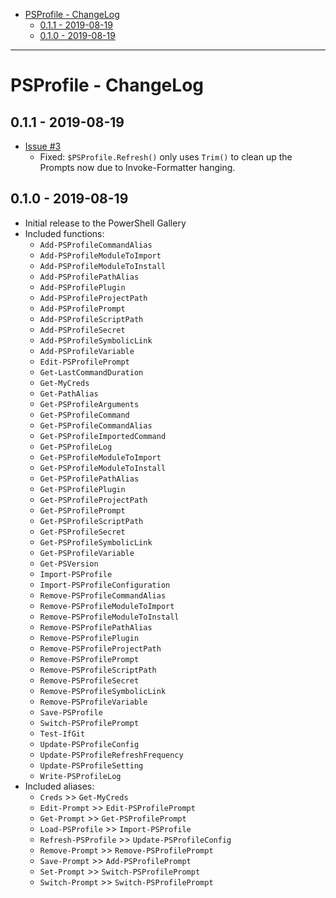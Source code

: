 * [PSProfile - ChangeLog](#psprofile---changelog)
  * [0.1.1 - 2019-08-19](#011---2019-08-19)
  * [0.1.0 - 2019-08-19](#010---2019-08-19)

***

# PSProfile - ChangeLog

## 0.1.1 - 2019-08-19

* [Issue #3](https://github.com/scrthq/PSProfile/issues/3)
  * Fixed: `$PSProfile.Refresh()` only uses `Trim()` to clean up the Prompts now due to Invoke-Formatter hanging.

## 0.1.0 - 2019-08-19

* Initial release to the PowerShell Gallery
* Included functions:
  * `Add-PSProfileCommandAlias`
  * `Add-PSProfileModuleToImport`
  * `Add-PSProfileModuleToInstall`
  * `Add-PSProfilePathAlias`
  * `Add-PSProfilePlugin`
  * `Add-PSProfileProjectPath`
  * `Add-PSProfilePrompt`
  * `Add-PSProfileScriptPath`
  * `Add-PSProfileSecret`
  * `Add-PSProfileSymbolicLink`
  * `Add-PSProfileVariable`
  * `Edit-PSProfilePrompt`
  * `Get-LastCommandDuration`
  * `Get-MyCreds`
  * `Get-PathAlias`
  * `Get-PSProfileArguments`
  * `Get-PSProfileCommand`
  * `Get-PSProfileCommandAlias`
  * `Get-PSProfileImportedCommand`
  * `Get-PSProfileLog`
  * `Get-PSProfileModuleToImport`
  * `Get-PSProfileModuleToInstall`
  * `Get-PSProfilePathAlias`
  * `Get-PSProfilePlugin`
  * `Get-PSProfileProjectPath`
  * `Get-PSProfilePrompt`
  * `Get-PSProfileScriptPath`
  * `Get-PSProfileSecret`
  * `Get-PSProfileSymbolicLink`
  * `Get-PSProfileVariable`
  * `Get-PSVersion`
  * `Import-PSProfile`
  * `Import-PSProfileConfiguration`
  * `Remove-PSProfileCommandAlias`
  * `Remove-PSProfileModuleToImport`
  * `Remove-PSProfileModuleToInstall`
  * `Remove-PSProfilePathAlias`
  * `Remove-PSProfilePlugin`
  * `Remove-PSProfileProjectPath`
  * `Remove-PSProfilePrompt`
  * `Remove-PSProfileScriptPath`
  * `Remove-PSProfileSecret`
  * `Remove-PSProfileSymbolicLink`
  * `Remove-PSProfileVariable`
  * `Save-PSProfile`
  * `Switch-PSProfilePrompt`
  * `Test-IfGit`
  * `Update-PSProfileConfig`
  * `Update-PSProfileRefreshFrequency`
  * `Update-PSProfileSetting`
  * `Write-PSProfileLog`
* Included aliases:
  * `Creds` >> `Get-MyCreds`
  * `Edit-Prompt` >> `Edit-PSProfilePrompt`
  * `Get-Prompt` >> `Get-PSProfilePrompt`
  * `Load-PSProfile` >> `Import-PSProfile`
  * `Refresh-PSProfile` >> `Update-PSProfileConfig`
  * `Remove-Prompt` >> `Remove-PSProfilePrompt`
  * `Save-Prompt` >> `Add-PSProfilePrompt`
  * `Set-Prompt` >> `Switch-PSProfilePrompt`
  * `Switch-Prompt` >> `Switch-PSProfilePrompt`
